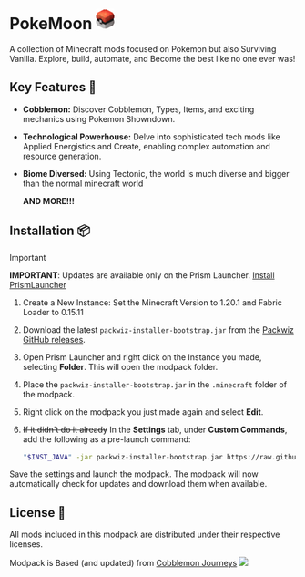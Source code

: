# PokeMoon  ![](/Meow/PoBall.png)

 A collection of Minecraft mods focused on Pokemon but also Surviving Vanilla. Explore, build, automate, and Become the best like no one ever was!

## Key Features 🌟

- **Cobblemon:** Discover Cobblemon, Types, Items, and exciting mechanics using Pokemon Showndown.

- **Technological Powerhouse:** Delve into sophisticated tech mods like Applied Energistics and Create, enabling complex automation and resource generation.

- **Biome Diversed:** Using Tectonic, the world is much diverse and bigger than the normal minecraft world

  **AND MORE!!!**

## Installation 📦

> [!IMPORTANT]
> **IMPORTANT**: Updates are available only on the Prism Launcher.
> [Install PrismLauncher](https://prismlauncher.org/download/)

1. Create a New Instance:
   Set the Minecraft Version to 1.20.1 and Fabric Loader to 0.15.11

1. Download the latest `packwiz-installer-bootstrap.jar` from the [Packwiz GitHub releases](https://github.com/comp500/packwiz-installer-bootstrap/releases).

2. Open Prism Launcher and right click on the Instance you made, selecting **Folder**. This will open the modpack folder.

3. Place the `packwiz-installer-bootstrap.jar` in the `.minecraft` folder of the modpack.

4. Right click on the modpack you just made again and select **Edit**.

5. ~~If it didn't do it already~~ In the **Settings** tab, under **Custom Commands**, add the following as a pre-launch command:
   ```sh
   "$INST_JAVA" -jar packwiz-installer-bootstrap.jar https://raw.githubusercontent.com/HazelMoon/PackWiz/PokeMoon/pack.toml
   ```

Save the settings and launch the modpack. The modpack will now automatically check for updates and download them when available.

## License 📜

All mods included in this modpack are distributed under their respective licenses.

Modpack is Based (and updated) from [Cobblemon Journeys](https://modrinth.com/modpack/cobblemon-journeys)
![](https://cdn.modrinth.com/data/XHwt2igd/images/51a46366c53f7d08265d23a6524290739ff72ca1.png)
